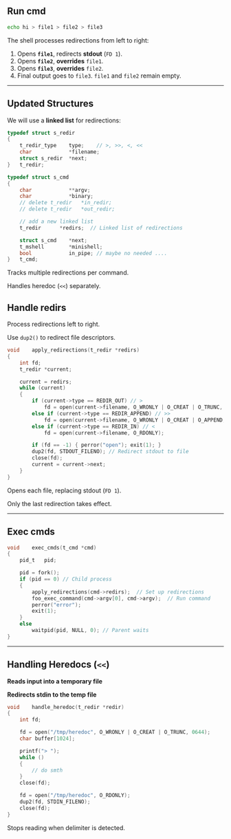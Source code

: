 
## Run cmd

```bash
echo hi > file1 > file2 > file3
```

The shell processes redirections from left to right:
1. Opens **`file1`**, redirects **stdout** (`FD 1`).
2. Opens **`file2`**, **overrides** `file1`.
3. Opens **`file3`**, **overrides** `file2`.
4. Final output goes to `file3`. `file1` and `file2` remain empty.

---

## Updated Structures
We will use a **linked list** for redirections:

```c
typedef struct s_redir
{
	t_redir_type	type;	 // >, >>, <, <<
	char			*filename;
	struct s_redir  *next;
}	t_redir;

typedef struct s_cmd
{
	char			**argv;
	char			*binary;
	// delete t_redir	*in_redir;
	// delete t_redir	*out_redir;

	// add a new linked list
	t_redir		 *redirs;  // Linked list of redirections

	struct s_cmd	*next;
	t_mshell		*minishell;
	bool			in_pipe; // maybe no needed ....
}	t_cmd;
```

Tracks multiple redirections per command.

Handles heredoc (`<<`) separately.

## Handle redirs
 Process redirections left to right.

 Use `dup2()` to redirect file descriptors.

```c
void	apply_redirections(t_redir *redirs)
{
	int	fd;
	t_redir	*current;

	current = redirs;
	while (current)
	{
		if (current->type == REDIR_OUT) // >
			fd = open(current->filename, O_WRONLY | O_CREAT | O_TRUNC, 0644);
		else if (current->type == REDIR_APPEND) // >>
			fd = open(current->filename, O_WRONLY | O_CREAT | O_APPEND, 0644);
		else if (current->type == REDIR_IN) // <
			fd = open(current->filename, O_RDONLY);

		if (fd == -1) { perror("open"); exit(1); }
		dup2(fd, STDOUT_FILENO); // Redirect stdout to file
		close(fd);
		current = current->next;
	}
}
```

Opens each file, replacing stdout (`FD 1`).

Only the last redirection takes effect.

---

## Exec cmds

```c
void	exec_cmds(t_cmd *cmd)
{
	pid_t	pid;

	pid = fork();
	if (pid == 0) // Child process
	{
		apply_redirections(cmd->redirs);  // Set up redirections
		foo_exec_command(cmd->argv[0], cmd->argv);  // Run command
		perror("error");
		exit(1);
	}
	else
		waitpid(pid, NULL, 0); // Parent waits
}
```

---

## Handling Heredocs (`<<`)
**Reads input into a temporary file**

**Redirects stdin to the temp file**

```c
void	handle_heredoc(t_redir *redir)
{
	int fd;

	fd = open("/tmp/heredoc", O_WRONLY | O_CREAT | O_TRUNC, 0644);
	char buffer[1024];

	printf("> ");
	while ()
	{
		// do smth
	}
	close(fd);

	fd = open("/tmp/heredoc", O_RDONLY);
	dup2(fd, STDIN_FILENO);
	close(fd);
}
```
Stops reading when delimiter is detected.


